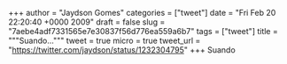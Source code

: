 
+++
author = "Jaydson Gomes"
categories = ["tweet"]
date = "Fri Feb 20 22:20:40 +0000 2009"
draft = false
slug = "7aebe4adf7331565e7e30837f56d776ea559a6b7"
tags = ["tweet"]
title = """Suando..."""
tweet = true
micro = true
tweet_url = "https://twitter.com/jaydson/status/1232304795"
+++
Suando
